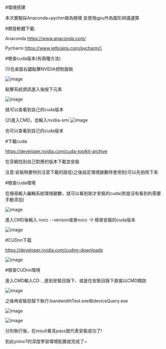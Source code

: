 #環境搭建

本次實驗採Anaconda+pychm做為開境
並使用gpu作為圖形辨識運算

#開發軟體下載:

Anaconda https://www.anaconda.com/ 

Pycharm https://www.jetbrains.com/pycharm/\


#檢查cuda版本(有兩種方法)

(1)在桌面右鍵點擊NVIDIA控制面板

![image](https://github.com/Pp7887139/my-ros-drone-note/assets/134500400/e6c4748d-a0a5-4903-8ea2-fafa3bc84101)

點擊系統資訊進入後按下元素

![image](https://github.com/Pp7887139/my-ros-drone-note/assets/134500400/5da77aae-82fd-49b8-8e32-58ee3c4a739a)

就可以查看到自己的cuda版本

(2)進入CMD，並輸入nvidia-smi
![image](https://github.com/Pp7887139/my-ros-drone-note/assets/134500400/c78eeb50-0c9d-4324-8571-702383e277d2)

也可以查看到自己的cuda版本


#下載cuda

https://developer.nvidia.com/cuda-toolkit-archive

在官網找到自己對應的版本下載並安裝

注意:安裝時要特別注意下載的路徑(之後設定環境變數時會用到)可以先拍照下來

#檢查cuda環境

在搜尋輸入編輯系統環境變數，就可以看到剛才安裝的cuda(若是沒有看到則需要手動添加)

![image](https://github.com/Pp7887139/my-ros-drone-note/assets/134500400/4e2aaa56-5660-448c-ba4b-c7d467576d0e)

進入CMD後輸入 nvcc --verison或者nvcc -V 檢查安裝的cuda版本

![image](https://github.com/Pp7887139/my-ros-drone-note/assets/134500400/806fdd40-c7ff-48c5-b9e4-c931addd4f23)

#CUDnn下载

https://developer.nvidia.com/cudnn-downloads

![image](https://github.com/Pp7887139/my-ros-drone-note/assets/134500400/97493673-eb1b-47f2-b0fe-16902d5196f5)

#檢查CUDnn環境

進入CMD輸入CD ...進到安裝目錄下、或是在安裝目錄下直接以CMD開啟

![image](https://github.com/Pp7887139/my-ros-drone-note/assets/134500400/652b5d08-10f6-4391-9b34-d5ebd16c0eb4)

之後再安裝目錄下執行:bandwidthTest.exe和deviceQuery.exe

![image](https://github.com/Pp7887139/my-ros-drone-note/assets/134500400/f394e8e8-9c64-4c1f-bc9f-7a5c73826dbf)

![image](https://github.com/Pp7887139/my-ros-drone-note/assets/134500400/610953e5-1935-43b8-945f-30842c8fd17d)

分別執行後，在result看見pass就代表安裝成功了!

到此yolov7的深度學習環境配置就完成了~







